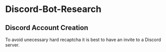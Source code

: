# Discord-Bot-Research

## Discord Account Creation
To avoid unecessary hard recaptcha it is best to have an invite to a Discord server.
